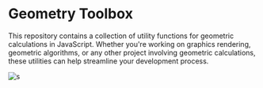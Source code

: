 

# Geometry Toolbox

This repository contains a collection of utility functions for geometric calculations in JavaScript. 
Whether you're working on graphics rendering, geometric algorithms, or any other project involving geometric calculations, these utilities can help streamline your development process.

![s](https://media.giphy.com/media/v1.Y2lkPTc5MGI3NjExdDBqNG44cW01emo5ZjJ0OGMzN2l4a3Q3bzJmeHdydDVrM2l3Mmo2NSZlcD12MV9pbnRlcm5hbF9naWZfYnlfaWQmY3Q9Zw/cfF1c9rnGV8cBJIsjp/giphy.gif)
